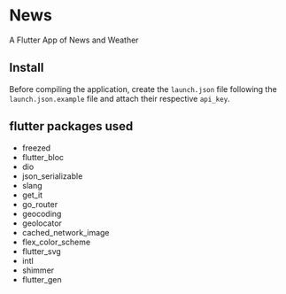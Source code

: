 # News

A Flutter App of News and Weather

## Install

Before compiling the application, create the `launch.json` file following the `launch.json.example` file and attach their respective `api_key`.

## flutter packages used

- freezed
- flutter_bloc
- dio
- json_serializable
- slang
- get_it
- go_router
- geocoding
- geolocator
- cached_network_image
- flex_color_scheme
- flutter_svg
- intl
- shimmer
- flutter_gen